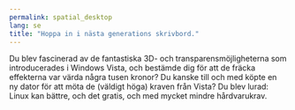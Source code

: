 ```yaml
---
permalink: spatial_desktop
lang: se
title: "Hoppa in i nästa generations skrivbord."
---
```


Du blev fascinerad av de fantastiska 3D- och transparensmöjligheterna som introducerades i Windows Vista, och bestämde dig för att de fräcka effekterna var värda några tusen kronor? Du kanske till och med köpte en ny dator för att möta de (väldigt höga) kraven från Vista? Du blev lurad: Linux kan bättre, och det gratis, och med mycket mindre hårdvarukrav.

<? all_video_ids_from_file ();?>




